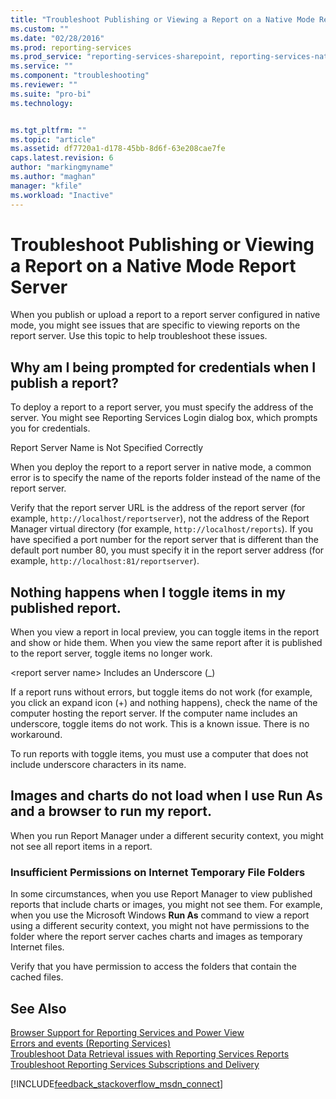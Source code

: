 ```yaml
---
title: "Troubleshoot Publishing or Viewing a Report on a Native Mode Report Server | Microsoft Docs"
ms.custom: ""
ms.date: "02/28/2016"
ms.prod: reporting-services
ms.prod_service: "reporting-services-sharepoint, reporting-services-native"
ms.service: ""
ms.component: "troubleshooting"
ms.reviewer: ""
ms.suite: "pro-bi"
ms.technology: 


ms.tgt_pltfrm: ""
ms.topic: "article"
ms.assetid: df7720a1-d178-45bb-8d6f-63e208cae7fe
caps.latest.revision: 6
author: "markingmyname"
ms.author: "maghan"
manager: "kfile"
ms.workload: "Inactive"
---
```

# Troubleshoot Publishing or Viewing a Report on a Native Mode Report Server
  
  
  
When you publish or upload a report to a report server configured in native mode, you might see issues that are specific to viewing reports on the report server. Use this topic to help troubleshoot these issues.   
  
## Why am I being prompted for credentials when I publish a report?  
To deploy a report to a report server, you must specify the address of the server. You might see Reporting Services Login dialog box, which prompts you for credentials.   
  
Report Server Name is Not Specified Correctly  
  
  
When you deploy the report to a report server in native mode, a common error is to specify the name of the reports folder instead of the name of the report server.   
  
Verify that the report server URL is the address of the report server (for example, `http://localhost/reportserver`), not the address of the Report Manager virtual directory (for example, `http://localhost/reports`). If you have specified a port number for the report server that is different than the default port number 80, you must specify it in the report server address (for example, `http://localhost:81/reportserver`).   
  
 ## Nothing happens when I toggle items in my published report.  
  When you view a report in local preview, you can toggle items in the report and show or hide them. When you view the same report after it is published to the report server, toggle items no longer work.   
  
\<report server name> Includes an Underscore (_)  
  
If a report runs without errors, but toggle items do not work (for example, you click an expand icon (+) and nothing happens), check the name of the computer hosting the report server. If the computer name includes an underscore, toggle items do not work. This is a known issue. There is no workaround.   
  
To run reports with toggle items, you must use a computer that does not include underscore characters in its name.  
  
## Images and charts do not load when I use Run As and a browser to run my report.  
When you run Report Manager under a different security context, you might not see all report items in a report.   
  
### Insufficient Permissions on Internet Temporary File Folders  
  
In some circumstances, when you use Report Manager to view published reports that include charts or images, you might not see them. For example, when you use the Microsoft Windows **Run As** command to view a report using a different security context, you might not have permissions to the folder where the report server caches charts and images as temporary Internet files.   
  
Verify that you have permission to access the folders that contain the cached files.   
    
## See Also  
[Browser Support for Reporting Services and Power View](../../reporting-services/browser-support-for-reporting-services-and-power-view.md)  
[Errors and events (Reporting Services)](../../reporting-services/troubleshooting/errors-and-events-reference-reporting-services.md)  
[Troubleshoot Data Retrieval issues with Reporting Services Reports](../../reporting-services/troubleshooting/troubleshoot-data-retrieval-issues-with-reporting-services-reports.md)  
[Troubleshoot Reporting Services Subscriptions and Delivery](../../reporting-services/troubleshooting/troubleshoot-reporting-services-subscriptions-and-delivery.md)  
  
  

[!INCLUDE[feedback_stackoverflow_msdn_connect](../../includes/feedback-stackoverflow-msdn-connect.md)]

